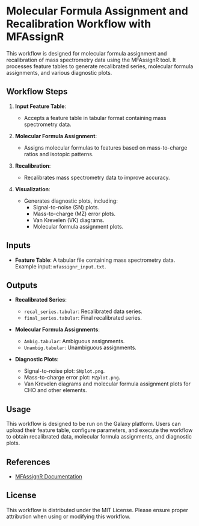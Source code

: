 # Molecular Formula Assignment and Recalibration Workflow with MFAssignR

This workflow is designed for molecular formula assignment and recalibration of mass spectrometry data using the MFAssignR tool. It processes feature tables to generate recalibrated series, molecular formula assignments, and various diagnostic plots.

## Workflow Steps

1. **Input Feature Table**:
   - Accepts a feature table in tabular format containing mass spectrometry data.

2. **Molecular Formula Assignment**:
   - Assigns molecular formulas to features based on mass-to-charge ratios and isotopic patterns.

3. **Recalibration**:
   - Recalibrates mass spectrometry data to improve accuracy.

4. **Visualization**:
   - Generates diagnostic plots, including:
     - Signal-to-noise (SN) plots.
     - Mass-to-charge (MZ) error plots.
     - Van Krevelen (VK) diagrams.
     - Molecular formula assignment plots.

## Inputs

- **Feature Table**: A tabular file containing mass spectrometry data. Example input: `mfassignr_input.txt`.

## Outputs

- **Recalibrated Series**:
  - `recal_series.tabular`: Recalibrated data series.
  - `final_series.tabular`: Final recalibrated series.

- **Molecular Formula Assignments**:
  - `Ambig.tabular`: Ambiguous assignments.
  - `Unambig.tabular`: Unambiguous assignments.

- **Diagnostic Plots**:
  - Signal-to-noise plot: `SNplot.png`.
  - Mass-to-charge error plot: `MZplot.png`.
  - Van Krevelen diagrams and molecular formula assignment plots for CHO and other elements.

## Usage

This workflow is designed to be run on the Galaxy platform. Users can upload their feature table, configure parameters, and execute the workflow to obtain recalibrated data, molecular formula assignments, and diagnostic plots.

## References

- [MFAssignR Documentation](https://github.com/your-repo/mfassignr)

## License

This workflow is distributed under the MIT License. Please ensure proper attribution when using or modifying this workflow.